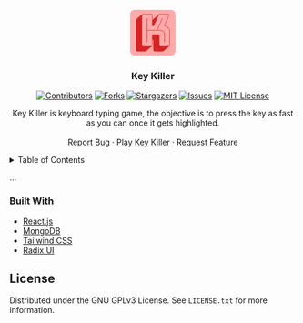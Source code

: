 <div id="top"></div>

<!-- PROJECT LOGO -->
<br />
<div align="center">
  <img src="public/android-chrome-192x192.png" alt="Logo" width="80" height="80" />

  <h3 align="center">Key Killer</h3>
  
  <!-- PROJECT SHIELDS -->
  [![Contributors][contributors-shield]][contributors-url]
  [![Forks][forks-shield]][forks-url]
  [![Stargazers][stars-shield]][stars-url]
  [![Issues][issues-shield]][issues-url]
  [![MIT License][license-shield]][license-url]

  <p align="center">
    Key Killer is keyboard typing game, the objective is to press the key as fast as you can once it gets highlighted.
    <br />
    <br />
    <a href="https://github.com/diogodeese/Key-Killer/issues" target="blank">Report Bug</a>
    ·
    <a href="https://keykiller.diogodeese.com/">Play Key Killer</a>
    ·
    <a href="https://github.com/diogodeese/Key-Killer/issues">Request Feature</a>
  </p>
</div>


<!-- TABLE OF CONTENTS -->
<details>
  <summary>Table of Contents</summary>
  <ol>
    <li>
      <a href="#about-the-project">About The Project</a>
    </li>
    <li>
      <a href="#license">License</a>
    </li>
  </ol>
</details>


<!-- ABOUT THE PROJECT -->
...


<!-- BUILT WITH -->
### Built With

* [React.js](https://reactjs.org/)
* [MongoDB](https://www.mongodb.com/)
* [Tailwind CSS](https://tailwindcss.com/)
* [Radix UI](https://www.radix-ui.com/)


<!-- LICENSE -->
## License

Distributed under the GNU GPLv3 License. See `LICENSE.txt` for more information.


<!-- MARKDOWN LINKS & IMAGES -->
<!-- https://www.markdownguide.org/basic-syntax/#reference-style-links -->
[contributors-shield]: https://img.shields.io/github/contributors/diogodeese/Key-Killer.svg?style=for-the-badge
[contributors-url]: https://github.com/diogodeese/Key-Killer/graphs/contributors
[forks-shield]: https://img.shields.io/github/forks/diogodeese/Key-Killer.svg?style=for-the-badge
[forks-url]: https://github.com/diogodeese/Key-Killer/network/members
[stars-shield]: https://img.shields.io/github/stars/diogodeese/Key-Killer.svg?style=for-the-badge
[stars-url]: https://github.com/diogodeese/Key-Killer/stargazers
[issues-shield]: https://img.shields.io/github/issues/diogodeese/Key-Killer.svg?style=for-the-badge
[issues-url]: https://github.com/diogodeese/Key-Killer/issues
[license-shield]: https://img.shields.io/github/license/diogodeese/Key-Killer.svg?style=for-the-badge
[license-url]: https://github.com/diogodeese/Key-Killer/blob/main/LICENSE

